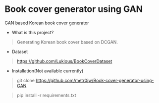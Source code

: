 # Book cover generator using GAN
GAN based Korean book cover generator



* What is this project?
> Generating Korean book cover based on DCGAN.

* Dataset
> https://github.com/Lukious/BookCoverDataset

* Installation(Not available currently)
>git clone https://github.com/metr0jw/Book-cover-generator-using-GAN

>pip install -r requirements.txt